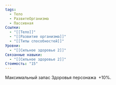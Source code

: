 ```yaml
---
tags:
  - Тело
  - РазвитеОрганизма
  - Пассивная
Ссылки:
  - "[[Тело]]"
  - "[[Развитие организма]]"
  - "[[Типы способностей]]"
Уровни:
  - "[[Сильное здоровье 2]]"
Связанные навыки:
  - "[[Сильное здоровье 2]]"
Стоимость: "15"
---
```

Максимальный запас Здоровья персонажа  +10%.